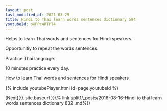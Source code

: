 ```yaml
---
layout: post
last_modified_at: 2021-03-29
title: Hindi to Thai learn words sentences dictionary 594 
youtubeId: oXPPc4RTPl4
---
```

 
 
Helps to learn Thai words and sentences for Hindi speakers.

Opportunitiy to repeat the words sentences. 

Practice Thai language. 
 
10 minutes practice every day. 
 
How to learn Thai words and sentences for Hindi speakers 
 
{% include youtubePlayer.html id=page.youtubeId %}
 
 
[Next]({{ site.baseurl }}{% link  split1/_posts/2016-08-16-Hindi to thai learn words sentences dictionary 832 .md%})
 
